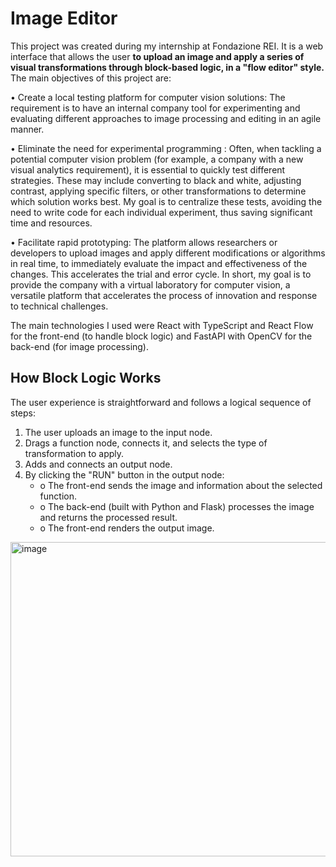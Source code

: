 <h1>Image Editor</h1>

This project was created during my internship at Fondazione REI.
It is a web interface that allows the user <b>to upload an image and apply a series of visual transformations through block-based logic, in a "flow editor" style.</b>
The main objectives of this project are:

• Create a local testing platform for computer vision solutions: The requirement is to have an internal company tool for experimenting and evaluating different approaches to image processing and editing in an agile manner.

• Eliminate the need for experimental programming : Often, when tackling a potential computer vision problem (for example, a company with a new visual analytics requirement), it is essential to quickly test different strategies. These may include converting to black and white, adjusting contrast, applying specific filters, or other transformations to determine which solution works best. My goal is to centralize these tests, avoiding the need to write code for each individual experiment, thus saving significant time and resources.

• Facilitate rapid prototyping: The platform allows researchers or developers to upload images and apply different modifications or algorithms in real time, to immediately evaluate the impact and effectiveness of the changes. This accelerates the trial and error cycle.
In short, my goal is to provide the company with a virtual laboratory for computer vision, a versatile platform that accelerates the process of innovation and response to technical challenges.

The main technologies I used were React with TypeScript and React Flow for the front-end (to handle block logic) and FastAPI with OpenCV for the back-end (for image processing).


<h2>How Block Logic Works</h2>
The user experience is straightforward and follows a logical sequence of steps:

1. The user uploads an image to the input node.
2. Drags a function node, connects it, and selects the type of transformation to apply.
3. Adds and connects an output node.
4. By clicking the "RUN" button in the output node:
    <ul>
      <li>o The front-end sends the image and information about the selected function.</li>
      <li>o The back-end (built with Python and Flask) processes the image and returns the processed result.</li>
      <li>o The front-end renders the output image.</li>
    </ul>

<img width="1004" height="503" alt="image" src="https://github.com/user-attachments/assets/dcd6d0b9-5795-4ba5-a96d-64146064a135" />

